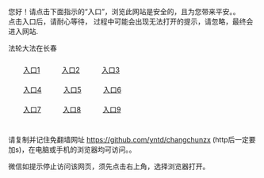 您好！请点击下面指示的“入口”，浏览此网站是安全的，且为您带来平安。。 <br/>
点击入口后，请耐心等待， 过程中可能会出现无法打开的提示，请忽略，最终会进入网站. </br>

法轮大法在长春<br/>
<div style="padding:10px"><a style="margin:20px" target="_blank" href="https://d2ew9vvpr1hq3l.cloudfront.net/2Qpsp?djbenj" id="ccLink1" rel="nofollow">入口1</a> <a target="_blank" style="margin:20px" href="https://d2gmcpxf2oo39e.cloudfront.net/2Qpsp?sldoyuc" id="ccLink2" rel="nofollow">入口2</a> <a style="margin:20px" target="_blank" href="https://d2p9769kh9fbw4.cloudfront.net/2Qpsp?axyykb" id="ccLink3" rel="nofollow">入口3</a></div>

<div style="padding:10px" ><a style="margin:20px" target="_blank" href="https://d2ew9vvpr1hq3l.cloudfront.net/2Qpsp?djbenj" id="ccLink4" rel="nofollow">入口4</a> <a style="margin:20px" href="https://d2gmcpxf2oo39e.cloudfront.net/2Qpsp?sldoyuc" target="_blank" id="ccLink5" rel="nofollow">入口5</a> <a style="margin:20px" href="https://d2p9769kh9fbw4.cloudfront.net/2Qpsp?axyykb" target="_blank" id="ccLink6" rel="nofollow">入口6</a></div>

<div style="padding:10px"><a style="margin:20px" target="_blank" href="https://d2ew9vvpr1hq3l.cloudfront.net/2Qpsp?djbenj" id="ccLink7" rel="nofollow">入口7</a> <a style="margin:20px" href="https://d2gmcpxf2oo39e.cloudfront.net/2Qpsp?sldoyuc" target="_blank" id="ccLink8" rel="nofollow">入口8</a> <a style="margin:20px" target="_blank" href="https://d2p9769kh9fbw4.cloudfront.net/2Qpsp?axyykb" id="ccLink9" rel="nofollow">入口9</a></div>

<br/>



请复制并记住免翻墙网址 https://github.com/yntd/changchunzx (http后一定要加s)，在电脑或手机的浏览器均可访问。。<br/>

微信如提示停止访问该网页，须先点击右上角，选择浏览器打开。
